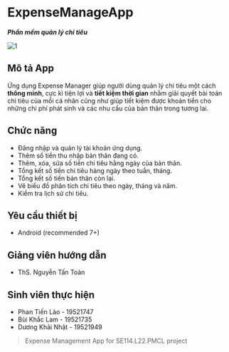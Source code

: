 # ExpenseManageApp
***Phần mềm quản lý chi tiêu***

![1](https://user-images.githubusercontent.com/66371009/125384067-918c8c80-e3c2-11eb-826c-b00cb87696eb.png)

Mô tả App
------------

Ứng dụng Expense Manager giúp người dùng quản lý chi tiêu một cách **thông minh**, cực kì tiện lợi và **tiết kiệm thời gian** nhằm giải quyết bài toán chi tiêu của mỗi cá nhân cũng như giúp tiết kiệm được khoản tiền cho những chi phí phát sinh và các nhu cầu của bản thân trong tương lai.

Chức năng 
------------

-	Đăng nhập và quản lý tài khoản ứng dụng.
-	Thêm số tiền thu nhập bản thân đang có.
-	Thêm, xóa, sửa số tiền chi tiêu hằng ngày của bản thân.
- Tổng kết số tiền chi tiêu hàng ngày theo tuần, tháng. 
-	Tổng kết số tiền bản thân còn lại.
-	Vẽ biểu đồ phân tích chi tiêu theo ngày, tháng và năm.
-	Kiểm tra lịch sử chi tiêu.

Yêu cầu thiết bị 
--------------

- Android (recommended 7+)

Giảng viên hướng dẫn
----------------

- ThS. Nguyễn Tấn Toàn 

Sinh viên thực hiện 
---------------

- Phan Tiến Lào - 19521747
- Bùi Khắc Lam - 19521735
- Dương Khải Nhật - 19521949

> Expense Management App for SE114.L22.PMCL project
